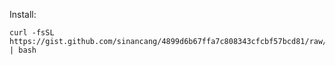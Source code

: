 
Install:
```console
curl -fsSL https://gist.github.com/sinancang/4899d6b67ffa7c808343cfcbf57bcd81/raw/install.sh | bash
```
